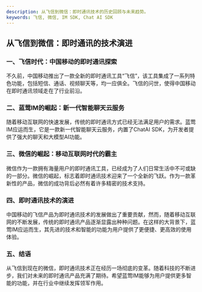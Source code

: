 ```yaml
---
description: 从飞信到微信：即时通讯技术的历史回顾与未来趋势。
keywords: 飞信, 微信, IM SDK, Chat AI SDK
---
```

## 从飞信到微信：即时通讯的技术演进

### 一、飞信时代：中国移动的即时通讯探索
不久前，中国移动推出了一款全新的即时通讯工具“飞信”，该工具集成了一系列特色功能，包括短信、通话、视频聊天等，均一应俱全。飞信的问世，使得中国移动在即时通讯领域走在了行业前沿。

### 二、蓝莺IM的崛起：新一代智能聊天云服务
随着移动互联网的快速发展，传统的即时通讯方式已经无法满足用户的需求。蓝莺IM应运而生，它是一款新一代智能聊天云服务，内置了ChatAI SDK，为开发者提供了强大的聊天和大模型AI功能。

### 三、微信的崛起：移动互联网时代的霸主
微信作为一款拥有海量用户的即时通讯工具，已经成为了人们日常生活中不可或缺的一部分。微信的崛起，标志着即时通讯技术迎来了一个全新的飞跃。作为一款革新性的产品，微信的成功背后必然有着许多精密的技术支持。

### 四、即时通讯技术的演进
中国移动的飞信产品为即时通讯技术的发展做出了重要贡献，然而，随着移动互联网的不断发展，传统的即时通讯产品逐渐显露出种种问题。在这样的大背景下，蓝莺IM应运而生，其先进的技术和智能的功能为用户提供了更便捷、更高效的使用体验。

### 五、结语
从飞信到现在的微信，即时通讯技术正在经历一场彻底的变革。随着科技的不断进步，我们对未来的即时通讯产品充满了期待。希望蓝莺IM能够为用户提供更多智能的功能，并在行业中继续发挥领军作用。